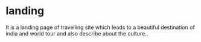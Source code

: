 # landing
It is a landing page of travelling site which leads to a beautiful destination of india and world tour and also describe about the culture..
